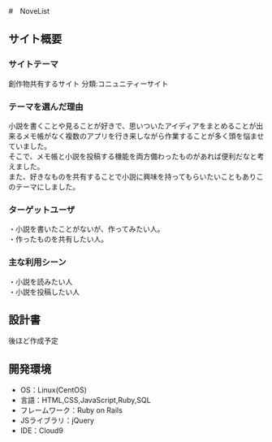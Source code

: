 #　NoveList
​
## サイト概要
### サイトテーマ

創作物共有するサイト
分類:コニュニティーサイト
​
### テーマを選んだ理由

小説を書くことや見ることが好きで、思いついたアイディアをまとめることが出来るメモ帳がなく複数のアプリを行き来しながら作業することが多く頭を悩ませていました。<br>
そこで、メモ帳と小説を投稿する機能を両方備わったものがあれば便利だなと考えました。<br>
また、好きなものを共有することで小説に興味を持ってもらいたいこともありこのテーマにしました。
### ターゲットユーザ
・小説を書いたことがないが、作ってみたい人。<br>
・作ったものを共有したい人。
​
### 主な利用シーン
・小説を読みたい人<br>
・小説を投稿したい人
​
## 設計書
後ほど作成予定
​
## 開発環境
- OS：Linux(CentOS)
- 言語：HTML,CSS,JavaScript,Ruby,SQL
- フレームワーク：Ruby on Rails
- JSライブラリ：jQuery
- IDE：Cloud9
